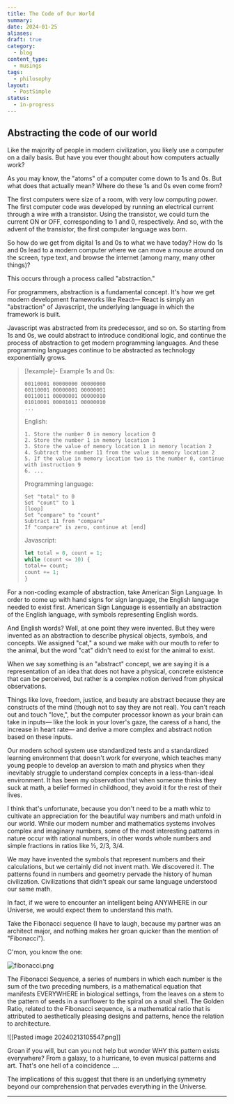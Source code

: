 ```yaml
---
title: The Code of Our World
summary: 
date: 2024-01-25
aliases: 
draft: true
category:
  - blog
content_type:
  - musings
tags:
  - philosophy
layout:
  - PostSimple
status:
  - in-progress
---
```




## Abstracting the code of our world

Like the majority of people in modern civilization, you likely use a computer on a daily basis. But have you ever thought about how computers actually work? 

As you may know, the "atoms" of  a computer come down to 1s and 0s. But what does that actually mean? Where do these 1s and 0s even come from? 

The first computers were size of a room, with very low computing power. The first computer code was developed by running an  electrical current through a wire with a transistor. Using the transistor, we could turn the current ON or OFF, corresponding to 1 and 0, respectively. And so, with the advent of the transistor, the first computer language was born. 

So how do we get from digital 1s and 0s to what we have today? How do 1s and 0s lead to a modern computer where we can move a mouse around on the screen, type text, and browse the internet (among many, many other things)?

This occurs through a process called "abstraction." 

For programmers, abstraction is a fundamental concept. It's how we get modern development frameworks like React— React is simply an "abstraction" of Javascript, the underlying language in which the framework is built.

Javascript was abstracted from its predecessor, and so on. So starting from 1s and 0s, we could abstract to introduce conditional logic, and continue the process of abstraction to get modern programming languages. And these programming languages continue to be abstracted as technology exponentially grows. 

> [!example]- Example
> 1s and 0s:
> ```
> 00110001 00000000 00000000
> 00110001 00000001 00000001
> 00110011 00000001 00000010
> 01010001 00001011 00000010
> ...
> ```
> English:
> ```
> 1. Store the number 0 in memory location 0
> 2. Store the number 1 in memory location 1
> 3. Store the value of memory location 1 in memory location 2
> 4. Subtract the number 11 from the value in memory location 2
> 5. If the value in memory location two is the number 0, continue with instruction 9
> 6. ...
> ```
> Programming language:
> ```
> Set "total" to 0
> Set "count" to 1
> [loop]
> Set "compare" to "count"
> Subtract 11 from "compare"
> If "compare" is zero, continue at [end]
> ```
> Javascript:
> ```js
> let total = 0, count = 1;
> while (count <= 10) {
> total+= count;
> count += 1;
> }
> ```

For a non-coding example of abstraction, take American Sign Language. In order to come up with hand signs for sign language, the English language needed to exist first. American Sign Language is essentially an abstraction of the English language, with symbols representing English words. 

And English words? Well, at one point they were invented. But they were invented as an abstraction to describe physical objects, symbols, and concepts. We assigned "cat," a sound we make with our mouth to refer to the animal, but the word "cat" didn't need to exist for the animal to exist. 

When we say something is an "abstract" concept, we are saying it is a representation of an idea that does not have a physical, concrete existence that can be perceived, but rather is a complex notion derived from physical observations. 

Things like love, freedom, justice, and beauty are abstract because they are constructs of the mind (though not to say they are not real). You can't reach out and touch "love,", but the computer processor known as your brain can take in inputs— like the look in your lover's gaze, the caress of a hand, the increase in heart rate— and derive a more complex and abstract notion based on these inputs. 

Our modern school system use standardized tests and a standardized learning environment that doesn't work for everyone, which teaches many young people to develop an aversion to math and physics when they inevitably struggle to understand complex concepts in a less-than-ideal environment. It has been my observation that when someone thinks they suck at math, a belief formed in childhood, they avoid it for the rest of their lives. 

I think that's unfortunate, because you don't need to be a math whiz to cultivate an appreciation for the beautiful way numbers and math unfold in our world.  While our modern number and mathematics systems involves complex and imaginary numbers, some of the most interesting patterns in nature occur with rational numbers, in other words whole numbers and simple fractions in ratios like ½, 2/3, 3/4. 

We may have invented the symbols that represent numbers and their calculations, but we certainly did not invent math. We discovered it. The patterns found in numbers and geometry pervade the history of human civilization. Civilizations that didn't speak our same language understood our same math. 

In fact, if we were to encounter an intelligent being ANYWHERE in our Universe, we would expect them to understand this math. 

Take the Fibonacci sequence (I have to laugh, because my partner was an architect major, and nothing makes her groan quicker than the mention of "Fibonacci").

C'mon, you know the one:

![fibonacci.png](app://c07d77168c90b4f9d88865896532abdf795c/Users/darian/Documents/Obsidian/Main%20Vault/%F0%9F%97%92%EF%B8%8F%20Notes/Assets/fibonacci.png?1707840039043)



The Fibonacci Sequence, a series of numbers in which each number is the sum of the two preceding numbers, is a mathematical equation that manifests EVERYWHERE in biological settings, from the leaves on a stem to the pattern of seeds in a sunflower to the spiral on a snail shell. The Golden Ratio, related to the Fibonacci sequence, is a mathematical ratio that is attributed to aesthetically pleasing designs and patterns, hence the relation to architecture. 

![[Pasted image 20240213105547.png]]


Groan if you will, but can you not help but wonder WHY this pattern exists everywhere? From a galaxy, to a hurricane, to even musical patterns and art. That's one hell of a coincidence .... 

The implications of this suggest that there is an underlying symmetry beyond our comprehension that pervades everything in the Universe. 



- - -



